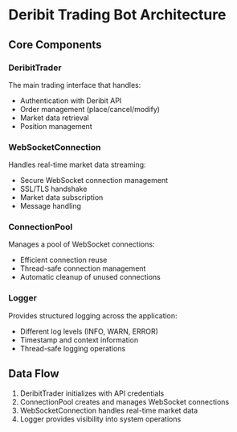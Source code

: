 # Deribit Trading Bot Architecture

## Core Components

### DeribitTrader

The main trading interface that handles:

- Authentication with Deribit API
- Order management (place/cancel/modify)
- Market data retrieval
- Position management

### WebSocketConnection

Handles real-time market data streaming:

- Secure WebSocket connection management
- SSL/TLS handshake
- Market data subscription
- Message handling

### ConnectionPool

Manages a pool of WebSocket connections:

- Efficient connection reuse
- Thread-safe connection management
- Automatic cleanup of unused connections

### Logger

Provides structured logging across the application:

- Different log levels (INFO, WARN, ERROR)
- Timestamp and context information
- Thread-safe logging operations

## Data Flow

1. DeribitTrader initializes with API credentials
2. ConnectionPool creates and manages WebSocket connections
3. WebSocketConnection handles real-time market data
4. Logger provides visibility into system operations
